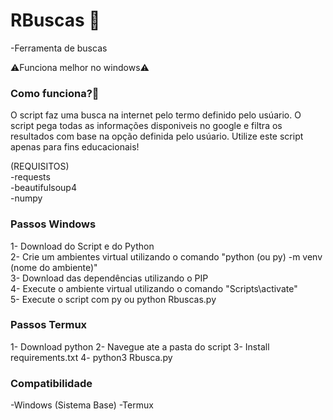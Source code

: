 # RBuscas 🔎

-Ferramenta de buscas

⚠️Funciona melhor no windows⚠️


<h3>Como funciona?🤔</h3>

O script faz uma busca na internet pelo termo definido pelo usúario. O script pega todas as informações disponiveis no google e filtra os resultados com base na opção definida pelo usúario. Utilize este script apenas para fins educacionais!

(REQUISITOS)<br>
 -requests<br>
 -beautifulsoup4<br>
 -numpy<br>

<h3>Passos Windows</h3>

1- Download do Script e do Python<br>
2- Crie um ambientes virtual utilizando o comando "python (ou py) -m venv (nome do ambiente)"<br>
3- Download das dependências utilizando o PIP<br>
4- Execute o ambiente virtual utilizando o comando "Scripts\activate"<br>
5- Execute o script com py ou python Rbuscas.py<br>

<h3>Passos Termux</h3>
1- Download python
2- Navegue ate a pasta do script
3- Install requirements.txt
4- python3 Rbusca.py

<h3>Compatibilidade</h3>
-Windows (Sistema Base)
-Termux
